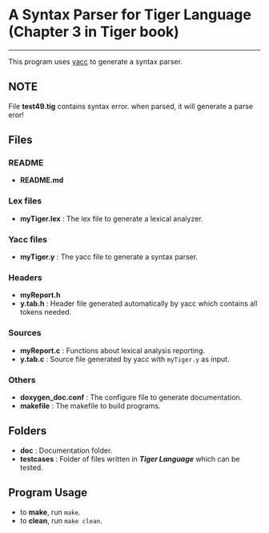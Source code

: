 # A Syntax Parser for Tiger Language (Chapter 3 in Tiger book)
--------------------------------------------------------------
This program uses [yacc][yacc-link] to generate a syntax parser.

## NOTE
File **test49.tig** contains syntax error. when parsed, it will generate a parse eror!

## Files
### README
*	**README.md**

### Lex files
*	**myTiger.lex** : The lex file to generate a lexical analyzer.


### Yacc files
*	**myTiger.y** : The yacc file to generate a syntax parser.


### Headers
*	**myReport.h**
*	**y.tab.h** : Header file generated automatically by yacc which contains all tokens needed.


### Sources
*	**myReport.c** : Functions about lexical analysis reporting.
*	**y.tab.c** : Source file generated by yacc with `myTiger.y` as input.


### Others
*	**doxygen_doc.conf** : The configure file to generate documentation.
*	**makefile** : The makefile to build programs.

## Folders

*	**doc** : Documentation folder.
*	**testcases** : Folder of files written in ***Tiger Language*** which can be tested.


Program Usage
-------------
*	to **make**, run `make`.
*	to **clean**, run `make clean`.


[yacc-link]:	http://dinosaur.compilertools.net/yacc/
